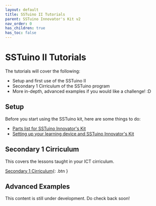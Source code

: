 ```yaml
---
layout: default
title: SSTuino II Tutorials
parent: SSTuino Innovator's Kit v2
nav_order: 0
has_children: true
has_toc: false
---
```


# SSTuino II Tutorials

The tutorials will cover the following:
- Setup and first use of the SSTuino II
- Secondary 1 Cirriculum of the SSTuino program
- More in-depth, advanced examples if you would like a challenge! :D

## Setup

Before you start using the SSTuino kit, here are some things to do:

* [Parts list for SSTuino Innovator's Kit](Parts_List/index.md)
* [Setting up your learning device and SSTuino Innovator's Kit](setup/index.md)

## Secondary 1 Cirriculum

This covers the lessons taught in your ICT cirriculum.

[Secondary 1 Cirriculum](Sec1/index.md){: .btn }

## Advanced Examples

This content is still under development. Do check back soon!